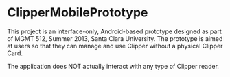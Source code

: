 ClipperMobilePrototype
======================

This project is an interface-only, Android-based prototype designed as part of MGMT 512, Summer 2013, Santa Clara University.
The prototype is aimed at users so that they can manage and use Clipper without a physical Clipper Card.

The application does NOT actually interact with any type of Clipper reader.

